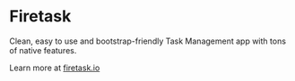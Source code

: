 # Firetask

Clean, easy to use and bootstrap-friendly Task Management app with tons of native features.

Learn more at [firetask.io](https://firetask.io)
